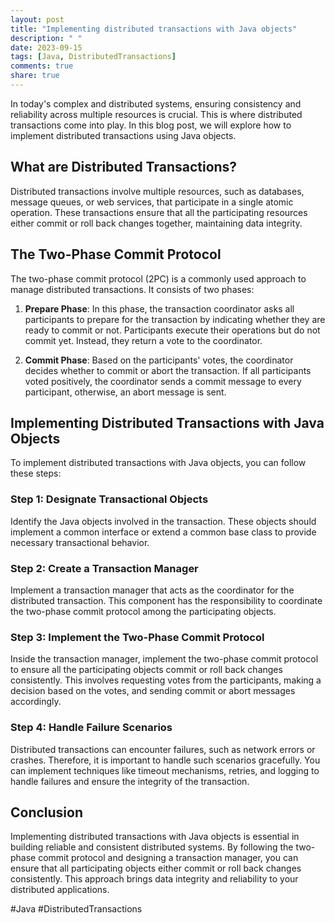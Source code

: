 ```yaml
---
layout: post
title: "Implementing distributed transactions with Java objects"
description: " "
date: 2023-09-15
tags: [Java, DistributedTransactions]
comments: true
share: true
---
```


In today's complex and distributed systems, ensuring consistency and reliability across multiple resources is crucial. This is where distributed transactions come into play. In this blog post, we will explore how to implement distributed transactions using Java objects.

## What are Distributed Transactions?
Distributed transactions involve multiple resources, such as databases, message queues, or web services, that participate in a single atomic operation. These transactions ensure that all the participating resources either commit or roll back changes together, maintaining data integrity.

## The Two-Phase Commit Protocol
The two-phase commit protocol (2PC) is a commonly used approach to manage distributed transactions. It consists of two phases:

1. **Prepare Phase**: In this phase, the transaction coordinator asks all participants to prepare for the transaction by indicating whether they are ready to commit or not. Participants execute their operations but do not commit yet. Instead, they return a vote to the coordinator.

2. **Commit Phase**: Based on the participants' votes, the coordinator decides whether to commit or abort the transaction. If all participants voted positively, the coordinator sends a commit message to every participant, otherwise, an abort message is sent.

## Implementing Distributed Transactions with Java Objects
To implement distributed transactions with Java objects, you can follow these steps:

### Step 1: Designate Transactional Objects
Identify the Java objects involved in the transaction. These objects should implement a common interface or extend a common base class to provide necessary transactional behavior.

### Step 2: Create a Transaction Manager
Implement a transaction manager that acts as the coordinator for the distributed transaction. This component has the responsibility to coordinate the two-phase commit protocol among the participating objects.

### Step 3: Implement the Two-Phase Commit Protocol
Inside the transaction manager, implement the two-phase commit protocol to ensure all the participating objects commit or roll back changes consistently. This involves requesting votes from the participants, making a decision based on the votes, and sending commit or abort messages accordingly.

### Step 4: Handle Failure Scenarios
Distributed transactions can encounter failures, such as network errors or crashes. Therefore, it is important to handle such scenarios gracefully. You can implement techniques like timeout mechanisms, retries, and logging to handle failures and ensure the integrity of the transaction.

## Conclusion
Implementing distributed transactions with Java objects is essential in building reliable and consistent distributed systems. By following the two-phase commit protocol and designing a transaction manager, you can ensure that all participating objects either commit or roll back changes consistently. This approach brings data integrity and reliability to your distributed applications.

#Java #DistributedTransactions